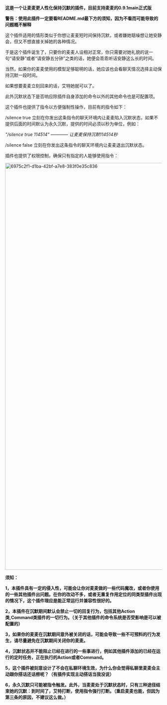 **这是一个让麦麦更人性化保持沉默的插件，目前支持麦麦的0.9.1main正式版**

**警告：使用此插件一定要看README.md最下方的须知，因为不看而可能导致的问题概不解释**

这个插件适用的情形类似于你想让麦麦短时间保持沉默，或者嫌她聒噪想让她安静会，但又不想直接关掉她的各种情况。

于是这个插件诞生了，只要你的麦麦人设相对正常，你只需要对她礼貌的说一句“请安静”或者“请安静五分钟”之类的话，她便会乖乖听话安静这么长的时间。

当然，如果你的麦麦使用的模型足够聪明的话，她应该也会看聊天情况选择主动保持沉默一段时间。

如果想要麦麦立刻回来的话，艾特她就可以了。

此外沉默状态下是否响应除插件自身添加的命令以外的其他命令也是可配置项。

这个插件也提供了指令以方便强制性操作，目前有的指令如下：

/silence true <times> 立刻在你发出这条指令的聊天环境内让麦麦陷入沉默状态，如果不提供后面的时间默认为永久沉默，提供的时间必须以秒为单位，例如：

*"/silence true 114514" ———— 让麦麦保持沉默114514秒*

/silence false 立刻在你发出这条指令的聊天环境内让麦麦退出沉默状态。

插件也提供了权限控制，确保只有指定的人能够使用指令：

<img width="1716" height="1305" alt="6975c2f1-d1ba-42bf-a7e8-383f0e35c836" src="https://github.com/user-attachments/assets/9bc70ef8-a7f3-4a31-89e4-f193c41a822a" />

**须知：**

**1，本插件具有一定的侵入性，可能会让你对麦麦做的一些代码魔改，或者你使用的一些其他插件出问题。在你的改动不多，或者无重复作用定位的同类型插件出现的情况下，这个插件理应是能正常运行并兼容性很好的。**

**2，本插件在沉默期间默认会禁止一切的回复行为，包括其他Action类,Command类插件的一切行为。（关于其他插件的命令系统是否受影响是可以被配置的）**

**3，如果你的麦麦在沉默期间意外被关闭的话，可能会导致一些不可预料的行为发生，请尽量避免在沉默期间关闭你的麦麦。**

**4，沉默状态并不能阻止已经在进行的一些事进行，例如其他插件添加的已经在运行的定时任务，正在执行的Action或者Command。**

**5，这个插件被刻意设计了不会在私聊环境生效，为什么你会觉得私聊里麦麦会主动跟你搭话还话痨呢？（有插件实现主动搭话当我没说）**

**6，永久沉默只可能被指令触发。此外，当麦麦处于沉默状态时，只有三种途径结束她的沉默：到时间了，艾特打断，使用指令强行打断。（重启麦麦也能，但因为第三条的原因，不建议这么做。）**

